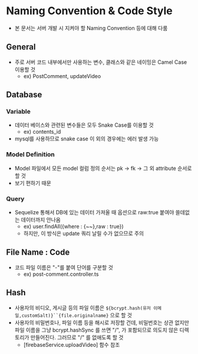 # Naming Convention & Code Style

- 본 문서는 서버 개발 시 지켜야 할 Naming Convention 등에 대해 다룸

## General

- 주로 서버 코드 내부에서만 사용하는 변수, 클래스와 같은 네이밍은 Camel Case 이용할 것
  - ex) PostComment, updateVideo

## Database

### Variable

- 데이터 베이스와 관련된 변수들은 모두 Snake Case를 이용할 것
  - ex) contents_id
- mysql를 사용하므로 snake case 이 외의 경우에는 에러 발생 가능

### Model Definition

- Model 파일에서 모든 model 컬럼 정의 순서는 pk -> fk -> 그 외 attribute 순서로 할 것
- 보기 편하기 때문

### Query

- Sequelize 통해서 DB에 있는 데이터 가져올 때 옵션으로 raw:true 붙여야 쓸데없는 데이터까지 안나옴
  - ex) user.findAll({where : {~~},raw : true})
  - 하지만, 이 방식은 update 쿼리 날릴 수가 없으므로 주의

## File Name : Code

- 코드 파일 이름은 "-"를 붙여 단어를 구분할 것
  - ex) post-comment.controller.ts

## Hash

- 사용자의 비디오, 게시글 등의 파일 이름은 `${bcrypt.hash(유저 이메일,customSalt)}``{file.originalname}` 으로 할 것
- 사용자의 비밀번호나, 파일 이름 등을 해시로 저장할 건데, 비밀번호는 상관 없지만 파일 이름을 그냥 bcrypt.hashSync 를 쓰면 "/", 가 포함되므로 의도치 않은 디렉토리가 만들어진다. 그러므로 "/" 를 없애도록 할 것
  - [firebaseService.uploadVideo] 함수 참조
